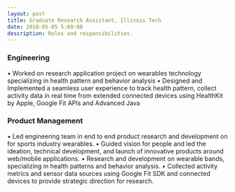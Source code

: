 ```yaml
---
layout: post
title: Graduate Research Assistant, Illinois Tech
date: 2018-05-05 5:09:00
description: Roles and responsibilities.
---
```


### Engineering
•	Worked on research application project on wearables technology specializing in health pattern and behavior analysis
•	Designed and Implemented a seamless user experience to track health pattern, collect activity data in real time from extended connected devices using HealthKit by Apple, Google Fit APIs and Advanced Java

### Product Management

•	Led engineering team in end to end product research and development on for sports industry wearables.
•	Guided vision for people and led the ideation, technical development, and launch of innovative products around web/mobile applications.
•	Research and development on wearable bands, specializing in health patterns and behavior analysis.
•	Collected activity metrics and sensor data sources using Google Fit SDK and connected devices to provide strategic direction for research.
